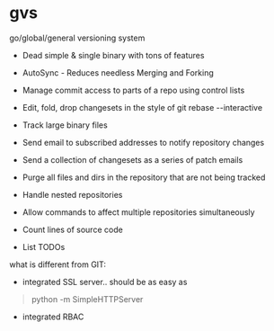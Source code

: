 # gvs

go/global/general versioning system


* Dead simple & single binary with tons of features
* AutoSync - Reduces needless Merging and Forking


* Manage commit access to parts of a repo using control lists
* Edit, fold, drop changesets in the style of git rebase --interactive
* Track large binary files
* Send email to subscribed addresses to notify repository changes
* Send a collection of changesets as a series of patch emails
* Purge all files and dirs in the repository that are not being tracked
* Handle nested repositories
* Allow commands to affect multiple repositories simultaneously
* Count lines of source code
* List TODOs


what is different from GIT:

* integrated SSL server.. should be as easy as 
> python -m SimpleHTTPServer
* integrated RBAC
